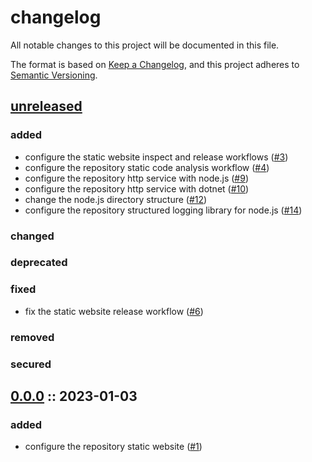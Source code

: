 # changelog

All notable changes to this project will be documented in this file.

The format is based on [Keep a Changelog][changelog],
and this project adheres to [Semantic Versioning][semver].

## [unreleased]

### added

- configure the static website inspect and release workflows ([#3](https://github.com/derftx/derftx.github.io/issues/3))
- configure the repository static code analysis workflow ([#4](https://github.com/derftx/derftx.github.io/issues/4))
- configure the repository http service with node.js ([#9](https://github.com/derftx/derftx.github.io/issues/9))
- configure the repository http service with dotnet ([#10](https://github.com/derftx/derftx.github.io/issues/10))
- change the node.js directory structure ([#12](https://github.com/derftx/derftx.github.io/issues/12))
- configure the repository structured logging library for node.js ([#14](https://github.com/derftx/derftx.github.io/issues/14))

### changed

### deprecated

### fixed

- fix the static website release workflow ([#6](https://github.com/derftx/derftx.github.io/issues/6))

### removed

### secured

## [0.0.0] :: 2023-01-03

### added

- configure the repository static website ([#1](https://github.com/derftx/derftx.github.io/issues/1))

[0.0.0]: https://github.com/derftx/derftx.github.io/commits/0.0.0
[changelog]: https://keepachangelog.com/en/1.0.0
[semver]: https://semver.org/spec/v2.0.0.html
[unreleased]: https://github.com/derftx/derftx.github.io

